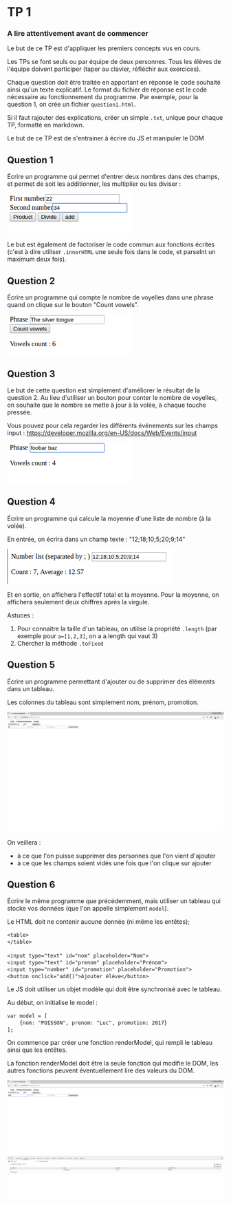 TP 1
====

### A lire attentivement avant de commencer

Le but de ce TP est d'appliquer les premiers concepts vus en cours.

Les TPs se font seuls ou par équipe de deux personnes. Tous les élèves de l'équipe doivent participer (taper au clavier, réfléchir aux exercices).

Chaque question doit être traitée en apportant en réponse le code souhaité ainsi qu'un texte explicatif. Le format du fichier de réponse est le code nécessaire au fonctionnement du programme. Par exemple, pour la question 1, on crée un fichier `question1.html`.

Si il faut rajouter des explications, créer un simple `.txt`, unique pour chaque TP, formatté en markdown.

Le but de ce TP est de s'entrainer à écrire du JS et manipuler le DOM

Question 1
----------

Écrire un programme qui permet d'entrer deux nombres dans des champs, et permet de soit les additionner, les multiplier ou les diviser :

![Image 1](q1.png)

Le but est également de factoriser le code commun aux fonctions écrites (c'est à dire utiliser `.innerHTML` une seule fois dans le code, et parseInt un maximum deux fois).

Question 2
----------

Écrire un programme qui compte le nombre de voyelles dans une phrase quand on clique sur le bouton "Count vowels".

![Image 2](q2.png)

Question 3
----------

Le but de cette question est simplement d'améliorer le résultat de la question 2. Au lieu d'utiliser un bouton pour conter le nombre de voyelles, on souhaite que le nombre se mette à jour à la volée, à chaque touche pressée.

Vous pouvez pour cela regarder les différents événements sur les champs input : https://developer.mozilla.org/en-US/docs/Web/Events/input

![Image 3](q3.png)

Question 4
----------

Écrire un programme qui calcule la moyenne d'une liste de nombre (à la volée).

En entrée, on écrira dans un champ texte : "12;18;10;5;20;9;14"

![Image 4](q4.png)

Et en sortie, on affichera l'effectif total et la moyenne. Pour la moyenne, on affichera seulement deux chiffres après la virgule.

Astuces :

1.	Pour connaitre la taille d'un tableau, on utilise la propriété `.length` (par exemple pour `a=[1,2,3]`, on a a.length qui vaut 3)
2.	Chercher la méthode `.toFixed`

Question 5
----------

Écrire un programme permettant d'ajouter ou de supprimer des éléments dans un tableau.

Les colonnes du tableau sont simplement nom, prénom, promotion.

![Image 5](q5.gif)

On veillera :

-	à ce que l'on puisse supprimer des personnes que l'on vient d'ajouter
-	à ce que les champs soient vidés une fois que l'on clique sur ajouter

Question 6
----------

Écrire le même programme que précédemment, mais utiliser un tableau qui stocke vos données (que l'on appelle simplement `model`).

Le HTML doit ne contenir aucune donnée (ni même les entêtes);

```
<table>
</table>

<input type="text" id="nom" placeholder="Nom">
<input type="text" id="prenom" placeholder="Prénom">
<input type="number" id="promotion" placeholder="Promotion">
<button onclick="add()">Ajouter élève</button>
```

Le JS doit utiliser un objet modèle qui doit être synchronisé avec le tableau.

Au début, on initialise le model :

```
var model = [
	{nom: "POISSON", prenom: "Luc", promotion: 2017}
];
```

On commence par créer une fonction renderModel, qui rempli le tableau ainsi que les entêtes.

La fonction renderModel doit être la seule fonction qui modifie le DOM, les autres fonctions peuvent éventuellement lire des valeurs du DOM.

![Image 6](q6.gif)
